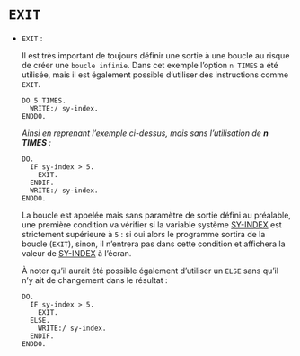 # **`EXIT`**

- `EXIT` :

  Il est très important de toujours définir une sortie à une boucle au risque de créer une `boucle infinie`. Dans cet exemple l’option `n TIMES` a été utilisée, mais il est également possible d’utiliser des instructions comme `EXIT`.

  ```JS
  DO 5 TIMES.
    WRITE:/ sy-index.
  ENDDO.
  ```

  _Ainsi en reprenant l’exemple ci-dessus, mais sans l’utilisation de **n TIMES** :_

  ```JS
  DO.
    IF sy-index > 5.
      EXIT.
    ENDIF.
    WRITE:/ sy-index.
  ENDDO.
  ```

  La boucle est appelée mais sans paramètre de sortie défini au préalable, une première condition va vérifier si la variable système [SY-INDEX](../99_Help/02_SY-SYSTEM.md) est strictement supérieure à `5` : si oui alors le programme sortira de la boucle (`EXIT`), sinon, il n’entrera pas dans cette condition et affichera la valeur de [SY-INDEX](../99_Help/02_SY-SYSTEM.md) à l’écran.

  À noter qu’il aurait été possible également d’utiliser un `ELSE` sans qu’il n’y ait de changement dans le résultat :

  ```JS
  DO.
    IF sy-index > 5.
      EXIT.
    ELSE.
      WRITE:/ sy-index.
    ENDIF.
  ENDDO.
  ```
